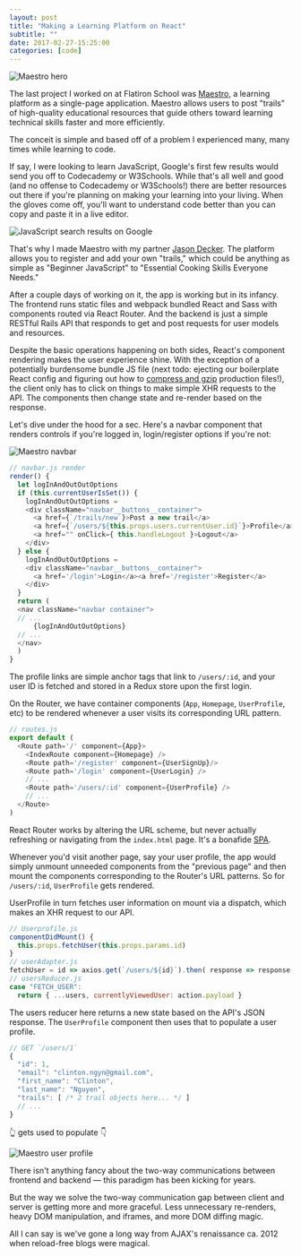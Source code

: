 ```yaml
---
layout: post
title: "Making a Learning Platform on React"
subtitle: ""
date: 2017-02-27-15:25:00
categories: [code]
---
```


![Maestro hero](http://i.imgur.com/XQEku9F.png?1)

The last project I worked on at Flatiron School was [Maestro](https://learn-with-maestro.herokuapp.com), a learning platform as a single-page application. Maestro allows users to post "trails" of high-quality educational resources that guide others toward learning technical skills faster and more efficiently.

The conceit is simple and based off of a problem I experienced many, many times while learning to code.

If say, I were looking to learn JavaScript, Google's first few results would send you off to Codecademy or W3Schools. While that's all well and good (and no offense to Codecademy or W3Schools!) there are better resources out there if you're planning on making your learning into your living. When the gloves come off, you'll want to understand code better than you can copy and paste it in a live editor.

![JavaScript search results on Google](http://i.imgur.com/83kSAoq.png)

That's why I made Maestro with my partner [Jason Decker](https://github.com/curiositypaths). The platform allows you to register and add your own "trails," which could be anything as simple as "Beginner JavaScript" to "Essential Cooking Skills Everyone Needs."

After a couple days of working on it, the app is working but in its infancy. The frontend runs static files and webpack bundled React and Sass with components routed via React Router. And the backend is just a simple RESTful Rails API that responds to get and post requests for user models and resources.

Despite the basic operations happening on both sides, React's component rendering makes the user experience shine. With the exception of a potentially burdensome bundle JS file (next todo: ejecting our boilerplate React config and figuring out how to [compress and gzip](https://medium.com/@rajaraodv/two-quick-ways-to-reduce-react-apps-size-in-production-82226605771a) production files!), the client only has to click on things to make simple XHR requests to the API. The components then change state and re-render based on the response.

Let's dive under the hood for a sec. Here's a navbar component that renders controls if you're logged in, login/register options if you're not:

![Maestro navbar](http://i.imgur.com/SYIje9x.png)

```JavaScript
// navbar.js render
render() {
  let logInAndOutOutOptions
  if (this.currentUserIsSet()) {
    logInAndOutOutOptions =
    <div className="navbar__buttons__container">
      <a href={`/trails/new`}>Post a new trail</a>
      <a href={`/users/${this.props.users.currentUser.id}`}>Profile</a>
      <a href="" onClick={ this.handleLogout }>Logout</a>
    </div>
  } else {
    logInAndOutOutOptions =
    <div className="navbar__buttons__container">
      <a href='/login'>Login</a><a href='/register'>Register</a>
    </div>
  }
  return (
  <nav className="navbar container">
  // ...
      {logInAndOutOutOptions}
  // ...
  </nav>
  )
}
```

The profile links are simple anchor tags that link to `/users/:id`, and your user ID is fetched and stored in a Redux store upon the first login.

On the Router, we have container components (`App`, `Homepage`, `UserProfile`, etc) to be rendered whenever a user visits its corresponding URL pattern.

```JavaScript
// routes.js
export default (
  <Route path='/' component={App}>
    <IndexRoute component={Homepage} />
    <Route path='/register' component={UserSignUp}/>
    <Route path='/login' component={UserLogin} />
    // ...
    <Route path='/users/:id' component={UserProfile} />
    // ...
  </Route>
)
```

React Router works by altering the URL scheme, but never actually refreshing or navigating from the `index.html` page. It's a bonafide [SPA](https://en.wikipedia.org/wiki/Single-page_application).

Whenever you'd visit another page, say your user profile, the app would simply unmount unneeded components from the "previous page" and then mount the components corresponding to the Router's URL patterns. So for `/users/:id`, `UserProfile` gets rendered.

UserProfile in turn fetches user information on mount via a dispatch, which makes an XHR request to our API.

```JavaScript
// Userprofile.js
componentDidMount() {
  this.props.fetchUser(this.props.params.id)
}
// userAdapter.js
fetchUser = id => axios.get(`/users/${id}`).then( response => response.data )
// usersReducer.js
case "FETCH_USER":
  return { ...users, currentlyViewedUser: action.payload }
```

The users reducer here returns a new state based on the API's JSON response. The `UserProfile` component then uses that to populate a user profile.

```JavaScript
// GET `/users/1`
{
  "id": 1,
  "email": "clinton.ngyn@gmail.com",
  "first_name": "Clinton",
  "last_name": "Nguyen",
  "trails": [ /* 2 trail objects here... */ ]
  // ...
}
```
👆 gets used to populate 👇

![Maestro user profile](http://i.imgur.com/a1AMlPP.png)

There isn't anything fancy about the two-way communications between frontend and backend — this paradigm has been kicking for years.

But the way we solve the two-way communication gap between client and server is getting more and more graceful. Less unnecessary re-renders, heavy DOM manipulation, and iframes, and more DOM diffing magic.

All I can say is we've gone a long way from AJAX's renaissance ca. 2012 when reload-free blogs were magical.
